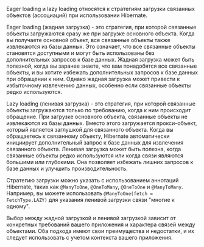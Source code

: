 Eager loading и lazy loading относятся к стратегиям загрузки связанных объектов (ассоциаций) при использовании Hibernate.

Eager loading (жадная загрузка) - это стратегия, при которой связанные объекты загружаются сразу же при загрузке основного объекта. Когда вы получаете основной объект, все связанные объекты также извлекаются из базы данных. Это означает, что все связанные объекты становятся доступными и могут быть использованы без дополнительных запросов к базе данных. Жадная загрузка может быть полезной, когда вы заранее знаете, что вам понадобятся все связанные объекты, и вы хотите избежать дополнительных запросов к базе данных при обращении к ним. Однако жадная загрузка может привести к избыточному извлечению данных, особенно если связанные объекты редко используются.

Lazy loading (ленивая загрузка) - это стратегия, при которой связанные объекты загружаются только по требованию, когда к ним происходит обращение. При загрузке основного объекта, связанные объекты не извлекаются из базы данных. Вместо этого загружается прокси-объект, который является заглушкой для связанного объекта. Когда вы обращаетесь к связанному объекту, Hibernate автоматически инициирует дополнительный запрос к базе данных для извлечения связанного объекта. Ленивая загрузка может быть полезна, когда связанные объекты редко используются или когда связи являются большими или глубокими. Она позволяет избежать лишних запросов к базе данных и улучшить производительность.

Стратегию загрузки можно указать с использованием аннотаций Hibernate, таких как `@ManyToOne`, `@OneToMany`, `@OneToOne` и `@ManyToMany`. Например, вы можете использовать `@ManyToOne(fetch = FetchType.LAZY)` для указания ленивой загрузки связи "многие к одному".

Выбор между жадной загрузкой и ленивой загрузкой зависит от конкретных требований вашего приложения и характера связей между объектами. Оба подхода имеют свои преимущества и недостатки, и их следует использовать с учетом контекста вашего приложения.